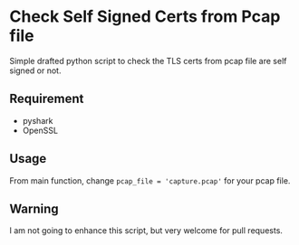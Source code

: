 # Check Self Signed Certs from Pcap file

Simple drafted python script to check the TLS certs from pcap file are self signed or not.

## Requirement
- pyshark
- OpenSSL

## Usage
From main function, change `pcap_file = 'capture.pcap'` for your pcap file.

## Warning
I am not going to enhance this script, but very welcome for pull requests.